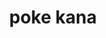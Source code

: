 ---
layout: place
title: "poke kana"
permalink: /california/san-francisco/poke-kana.html
stateAbbr: CA
stateName: California
cityName: San Francisco
seo:
  name: "poke kana"
  type: Restaurant
  links: null
description: "Looking for sushi in San Francisco, California? Check out poke kana for a delightful Japanese dining experience. Enjoy a variety of sushi and other dishes in..."
place_id: ChIJT99Zt7R9j4AR9ULGa1XRKLM
photos:
  - name: >-
      places/ChIJT99Zt7R9j4AR9ULGa1XRKLM/photos/AeeoHcJvxKrQ0eCzZ4sFD7dcr0Q40l8ycIDQujj3W3mMbVB6LbNK_aaYSR-h521sQaPpukycVeSNe4JnKRqVDDNPSnZAXoaSzuLRe_E6LTdIOi3nJju6nnLzCMol_4BObi3D3hNJOKqjgVoclzbo5p7_ASRcsK42WBDVECinWWuZUArsmgYruQ3xMD6FjWQ3W8ZNiIcPhn-ZppDJcmmiiDgBatdGO5ugACKtEF2k2cCyGyHmZXDH554rlHedatz3uvXqx-X9aPp-3LM4u5ykad8AsGBuuvj5J-gOYLqh_QSaYJb3zMCyZ1bGhLzC4pbMzfFMbgnadNkX14WRSILld60s6b6NX4Teoir9iqxtKcvVlf2XPiSQtNceAgoYl2byXA4rGxI3rPizILdew7YENBkNXIw5ZN9WFI6YfHhMHnK4CqM
    widthPx: 4032
    heightPx: 3024
    authorAttributions:
      - displayName: Aaronray Antonio
        uri: https://maps.google.com/maps/contrib/108955125051771141859
        photoUri: >-
          https://lh3.googleusercontent.com/a-/ALV-UjVCsXCJ6NxTkLikEXXIlgjmGTjTOSt1DiHT5wiGowUJUorFgPs1bA=s100-p-k-no-mo
    flagContentUri: >-
      https://www.google.com/local/imagery/report/?cb_client=maps_api_places.places_api&image_key=!1e10!2sCIHM0ogKEICAgIDEsuHXYw&hl=en-US
    googleMapsUri: >-
      https://www.google.com/maps/place//data=!3m4!1e2!3m2!1sCIHM0ogKEICAgIDEsuHXYw!2e10!4m2!3m1!1s0x808f7db4b759df4f:0xb328d1556bc642f5
  - name: >-
      places/ChIJT99Zt7R9j4AR9ULGa1XRKLM/photos/AeeoHcKH71M_3La_ziVJQYn7ouwlPcvMcQV6uWi9LVfVRLnf7kdZddvFLsHjIeAvJOHHJornJMUuU0mFOTOciX9-qj0Z00mn1KTsA4V_n6-7RMIWuW2e7uKs2sFQQ6NUrP02I5b-ZClGmdiNPjxkKPeByLNky5ivFxrrTEdZSrMaWKHGztMU080eAF3l5Gc14PZ9HhUol02WlqxM8np0Zxdnq9rDAR3mLzfc5UFQaBMUmpjfCOtS-5rPOWJ1mQXVv162XApM1AUc8cIyoUm3TaZA5ZBITmmi3LwkOipmfBRlnU46Uw
    widthPx: 2048
    heightPx: 1153
    authorAttributions:
      - displayName: Poke Kana
        uri: https://maps.google.com/maps/contrib/112669506026441413003
        photoUri: >-
          https://lh3.googleusercontent.com/a-/ALV-UjWGc0G5eGpf_9nPgwUmmW3tU7eTsrbGMvjpwzyXQGuHZiCW5Vc=s100-p-k-no-mo
    flagContentUri: >-
      https://www.google.com/local/imagery/report/?cb_client=maps_api_places.places_api&image_key=!1e10!2sAF1QipOtlTx23qMzmupRMBRfOkLGozf9BkMJLupVvusD&hl=en-US
    googleMapsUri: >-
      https://www.google.com/maps/place//data=!3m4!1e2!3m2!1sAF1QipOtlTx23qMzmupRMBRfOkLGozf9BkMJLupVvusD!2e10!4m2!3m1!1s0x808f7db4b759df4f:0xb328d1556bc642f5
  - name: >-
      places/ChIJT99Zt7R9j4AR9ULGa1XRKLM/photos/AeeoHcKX7v3OxWJgmH_IDoS4vsB8fxvn2jvS20eadYOXVPR5ulqkiXaVZSCfHdCSXP16B73F3x29qfPtoFO52jMTQPR0BgcT4izoe4IjON7z7jEoRcPPd-sGtCIjCDPAPfzwq7aYkLLCbyC5j19CSTLt5sjwEv5p4LsVhioHvlLETGXJSz4n7SN2d3b16cGvQK3NZjhE8dxlBX6WKbCaXEzgZ_62DdyxAld4RShSXD1UdnHQ0DTKEie6YalEqhc_Q1WPK0GYoRHBxUwHrL6SuWc5AgEAWUu6qnLIKfItVrvazDT5eBd_pGkyFamkGbzA7KtkWaYaBtBG5Z8F81-WrYxYrsN65njCiuTsRzyExuvRuzcy0YW_sujur2v3kC-cY6yYTdX6z4ZJqzHAQ3qOoZw5RHPufDSFYnZrFXbHvSJUsWE
    widthPx: 3024
    heightPx: 4032
    authorAttributions:
      - displayName: alicia chun
        uri: https://maps.google.com/maps/contrib/114777191280174374619
        photoUri: >-
          https://lh3.googleusercontent.com/a-/ALV-UjXntAhl4-lE_QLNHYzWI1j_n3CiV9-k8-HRoicHQHXtUfj_M-Ic=s100-p-k-no-mo
    flagContentUri: >-
      https://www.google.com/local/imagery/report/?cb_client=maps_api_places.places_api&image_key=!1e10!2sCIHM0ogKEICAgIDm3-KoTQ&hl=en-US
    googleMapsUri: >-
      https://www.google.com/maps/place//data=!3m4!1e2!3m2!1sCIHM0ogKEICAgIDm3-KoTQ!2e10!4m2!3m1!1s0x808f7db4b759df4f:0xb328d1556bc642f5
  - name: >-
      places/ChIJT99Zt7R9j4AR9ULGa1XRKLM/photos/AeeoHcJ5NiewORQgE8vkbhFrCXdKaurE43JdwvMWdKNhGZjbm02u11hVgw-qtSEf1XHZhRc0GKhg7TcGMnhlHNKUFLXc-fdp8d9XY-jhiBSH3GWa0HsrwkQ4hbpUARGq9hxZMN2g5DnG6jWKKydlwtcB2AnFsh0jmDXmcCWuwNN8BqQg6Q4gH6wcZ6hd4XVPSQlRKM6wq3owGB_dkCD2fy3hMtOU4dGzBgk_2CYiiR-YMwud_VzjyoUVxigBK8i8r2by8Ay_CSrY2vN1n00ZYdJCBlVH9cPQSZia928ZCr4bEOOY_F_AvAE1tAPdgqRJnbaJcq8hVECTSNDjErelD4bWfBDyrpcBqD4CIkC8gD0i07WDijSEzhx8h1jfR3N1Pnb0ilbtgh9RSwhq7pEUd8hRSEh8_sSiyboN1hh0JhLCkj12OH7g
    widthPx: 1153
    heightPx: 1196
    authorAttributions:
      - displayName: Karen
        uri: https://maps.google.com/maps/contrib/110151153350403422960
        photoUri: >-
          https://lh3.googleusercontent.com/a-/ALV-UjWYyjbGZnEUavEdrHypz44BkZr_We5Sz3OPnoSs2KExNSmYZoio=s100-p-k-no-mo
    flagContentUri: >-
      https://www.google.com/local/imagery/report/?cb_client=maps_api_places.places_api&image_key=!1e10!2sCIHM0ogKEICAgIC-x-_Y9gE&hl=en-US
    googleMapsUri: >-
      https://www.google.com/maps/place//data=!3m4!1e2!3m2!1sCIHM0ogKEICAgIC-x-_Y9gE!2e10!4m2!3m1!1s0x808f7db4b759df4f:0xb328d1556bc642f5
  - name: >-
      places/ChIJT99Zt7R9j4AR9ULGa1XRKLM/photos/AeeoHcIizKawtglwIc2WnhkxXTSmzptyqfTiXA-K0cfOWOqyhP-tvxE3LKnHyqGB1LwBCbD9bIOyu-0uHIFt6kPVD1AC7VC8TyWLce90d3aGvZXQWYyV5ZgPrveIJ5BCVkjOnaBve5ckcIgHx0-KQYtbZy2DX53iiCCZSC7OcU3fZF3-5Ktt6DJ6xN4lxTiXpq_g_PTarR9-ondFu62_GysiRfcRrYMcedRP0h4L9v0i0TssTm4KCCuDsgGeA7NhObCYnLG_YS0DXrqaTFvJbBy9h80GF_69Npn3fA7BEUwR8evQXBhT_ELWGar2DKRKgwf9d0SnHEEwP5vwWWT2XxnCPZNV2LB0uFgwh3v-RxKNFSR1eF5WuFCC0AZS3km8BR7kPgVx0E1OFLTH1DA5VrffgIL3OivXydLLnjoYvOLGUm-O6w
    widthPx: 4032
    heightPx: 3024
    authorAttributions:
      - displayName: Christa Lam
        uri: https://maps.google.com/maps/contrib/102945043945434188588
        photoUri: >-
          https://lh3.googleusercontent.com/a-/ALV-UjU4e4KO-NyRspsYtcI2vCqH4B8lMDKjjU84W55Z90084XrfWfgTyQ=s100-p-k-no-mo
    flagContentUri: >-
      https://www.google.com/local/imagery/report/?cb_client=maps_api_places.places_api&image_key=!1e10!2sCIHM0ogKEICAgIDMxfXAOQ&hl=en-US
    googleMapsUri: >-
      https://www.google.com/maps/place//data=!3m4!1e2!3m2!1sCIHM0ogKEICAgIDMxfXAOQ!2e10!4m2!3m1!1s0x808f7db4b759df4f:0xb328d1556bc642f5
  - name: >-
      places/ChIJT99Zt7R9j4AR9ULGa1XRKLM/photos/AeeoHcJx2YtoMB-pzC9Ejd9oFRTFAhQtK3JmKUINf2w_XIVE_na_lLHGIb6xX5USf5vNqtRVSz135ru1FoqATLI1rUAS9s8cF6LWiYNMvXpWA8huxno8NdsW_EXx9eEKwa9OA2OIrQ-9jLL0tcguYRGbIkjbnUXE_jBdf9dtYsjYYFOz3Gm89PJcGaooRanqT9n7u_jKltg2ppvBtKVx5m9DbzncyFftsOK1dVo0k94b2wM7Z30kGftt_zQA6COWkgd1tpeFiRPRYpuJgOoT3w97TA_6s3D4Qfv3pxe9fIwPM1v3Hnse803jpnVWRnh56Sa97QLj6cISwH6M2-DcfuMAIWc56U-M7GJ_0q0dwH4Uy9ghTnwUeMedZ8TdUdEeVFUTn7vmmMnBjTCS7y-L8s5eoaecplU1sjZG9IFCk509ho8
    widthPx: 3024
    heightPx: 4032
    authorAttributions:
      - displayName: P
        uri: https://maps.google.com/maps/contrib/104419953054296666009
        photoUri: >-
          https://lh3.googleusercontent.com/a-/ALV-UjUDsZcCD0lz3dV-5Z1NYXHaFkhw3rQ2xnqz2P28nhMLWnDKEWEe=s100-p-k-no-mo
    flagContentUri: >-
      https://www.google.com/local/imagery/report/?cb_client=maps_api_places.places_api&image_key=!1e10!2sCIHM0ogKEICAgIDpsaS7cA&hl=en-US
    googleMapsUri: >-
      https://www.google.com/maps/place//data=!3m4!1e2!3m2!1sCIHM0ogKEICAgIDpsaS7cA!2e10!4m2!3m1!1s0x808f7db4b759df4f:0xb328d1556bc642f5
  - name: >-
      places/ChIJT99Zt7R9j4AR9ULGa1XRKLM/photos/AeeoHcINtKudTMcSQRkLn3a6YTZAtYgot1AABPWT-nELK413EC63kCb-4kW6ba4S0gYqIX5rdPHM1bsdOQX7WmN3P3BisQ_X39oHGxPp5BtDb87rPsu3AnVYR7iQ8ysOIfmL7_iphznwiB5j1wFMTpVwxuwhigyuqcOKR7w1PhRbU8RmR-w2GEYTf7NhigHVBKh_dplOBA3TTW9LWZebdzOPrrmlOANaOxy1gFA_oxmC_Ely0bi0w9a0NWt5nXmO5xNvjpY15vxdGydvAntpzz30544I7d2cUC4Dkd8g9pedCsUtTCb4rvqFSeEN1QhgQevBpLRd3jHllVZgFM75r7pPYCJ1tMWMjosV9WoZpzjjBBKpMedXnOuoik_xjnXge7DEFl_LuN5ZDwivPuNtqnNnrftvskeKOmW14-fZ6GVyXMpz5w
    widthPx: 4080
    heightPx: 3072
    authorAttributions:
      - displayName: Neal
        uri: https://maps.google.com/maps/contrib/112473462789000947403
        photoUri: >-
          https://lh3.googleusercontent.com/a-/ALV-UjWmEjjk6jwUPUQER3p2r8ycFuCVff7DA_2E4_eQ5ypnuRqA7uO2=s100-p-k-no-mo
    flagContentUri: >-
      https://www.google.com/local/imagery/report/?cb_client=maps_api_places.places_api&image_key=!1e10!2sCIHM0ogKEICAgID-4Z_-eA&hl=en-US
    googleMapsUri: >-
      https://www.google.com/maps/place//data=!3m4!1e2!3m2!1sCIHM0ogKEICAgID-4Z_-eA!2e10!4m2!3m1!1s0x808f7db4b759df4f:0xb328d1556bc642f5
  - name: >-
      places/ChIJT99Zt7R9j4AR9ULGa1XRKLM/photos/AeeoHcI9tjq9tP-_DQHfS4cVusUXAJMyzayrzhfr0Xl2kQCvax3EsaBbhFW6QG9TsE54IV8nEzwSaqboZVUCJVVA7AQ0PgLg0FgAp8tHIpJgxzSJOY8obFGtVE4zrC9eq1y1QfmN7y9xUHRnvriIFP1ZTzb7xvlKnR6lFJOF6AQWPZYU80HetAAfrD-qkheETtcP8W_C2KRrKHVCZn3UP05cP71A04yLaJc0TYG4qM1_k1y-Mt_BzANWgGKHN-I3EifL9mT4Jv8OWcgSYxfFxwuZWMBBkWITRvRQMudg1EP2iGaEzw0qMT16NQ9mNQqxmZnuUvxPZsqGpphnYKKAj358Vf-l5KHTQdrL_NXYw9FLBkFG3Z1RIrucXSSJ0vNxEfbaajmD8aX_Vgzs9YaXHRMmWphZrQY8V5yUHuP4IOcqr2Rh9Q
    widthPx: 4080
    heightPx: 3072
    authorAttributions:
      - displayName: Neal
        uri: https://maps.google.com/maps/contrib/112473462789000947403
        photoUri: >-
          https://lh3.googleusercontent.com/a-/ALV-UjWmEjjk6jwUPUQER3p2r8ycFuCVff7DA_2E4_eQ5ypnuRqA7uO2=s100-p-k-no-mo
    flagContentUri: >-
      https://www.google.com/local/imagery/report/?cb_client=maps_api_places.places_api&image_key=!1e10!2sCIHM0ogKEICAgID-4Z_-OA&hl=en-US
    googleMapsUri: >-
      https://www.google.com/maps/place//data=!3m4!1e2!3m2!1sCIHM0ogKEICAgID-4Z_-OA!2e10!4m2!3m1!1s0x808f7db4b759df4f:0xb328d1556bc642f5
  - name: >-
      places/ChIJT99Zt7R9j4AR9ULGa1XRKLM/photos/AeeoHcJNRlWcEY4I4eggfKnqi1tsDjCcj2FBmPZzXVtAB4gTILNYmLiufz99YxnFnWaxGwSEa16CAdPhdcysubi0p64uOAxb6BI2yIhtIF0bgBY5SqjEMLJppo08uOJwTWqwR_nl_ocXTNHSdH78OeZKvU4rz8rUEDThkRDMcHe57S5LNk0x7wh5NR8Twp1CncLiTA0MY_ioe3QPkuAmCYQDcAU2Pi3PE_xlFcApBGKy72wsov6mHiF7lhSrFR_yCpKNMQ_PT3UO_G0pvZBmkvceNttWbIGxe182CKiGSpwXiUFKNg9k7F7dvHHe3RhqvWPE2GBNOEHy2Ds_DFsjm3H4az_mE7HjlVfhVbx0lX1ia5tsJbiqcJlBImVYA6y1ncqWDgr-TsnBdvsd5csmsAIttPNryYZG6zMbUfERCViWzWM
    widthPx: 4032
    heightPx: 3024
    authorAttributions:
      - displayName: Aaronray Antonio
        uri: https://maps.google.com/maps/contrib/108955125051771141859
        photoUri: >-
          https://lh3.googleusercontent.com/a-/ALV-UjVCsXCJ6NxTkLikEXXIlgjmGTjTOSt1DiHT5wiGowUJUorFgPs1bA=s100-p-k-no-mo
    flagContentUri: >-
      https://www.google.com/local/imagery/report/?cb_client=maps_api_places.places_api&image_key=!1e10!2sCIHM0ogKEICAgIDEssHsEg&hl=en-US
    googleMapsUri: >-
      https://www.google.com/maps/place//data=!3m4!1e2!3m2!1sCIHM0ogKEICAgIDEssHsEg!2e10!4m2!3m1!1s0x808f7db4b759df4f:0xb328d1556bc642f5
  - name: >-
      places/ChIJT99Zt7R9j4AR9ULGa1XRKLM/photos/AeeoHcI_sGkD1fFYx-6cxxG8thFrxqMI8OCFaeWz7Lbb5kTQehtaFTLJE6KWV-3yMO2OlBZBD7jHKceslDVuDG0r8oNSAtcA-pBoxapcRA7bJN-_sl169a2kw1JKhe1T6zNFeXir0_L6aakyi7Z6EAOvTXhZdovFtUICNrDb4g9SxTgCl7N_ZT3VpTjg4566Gt0l2sXCjGi2jvPACBkrV0pUpRj0Xs8FHcOIyZlhkVm8Zoo5vnYdIaz7mktyA5RadBSejROTpOzNw4wszznfXXWHtJA2Cg-yi7GZi527YpHMXw05Zn808zgg--cjG9dduAnx5c7nhTSfpDhXfDCN9YaZs5obeV2ds6UId_RHw9S1tTl6vAQ6vAuV2wap5V_uMbgp5XICr1bd0wExnLdCfGKzq7_sapAGm-u5x_pcbeIGOztR5T7o
    widthPx: 1536
    heightPx: 2048
    authorAttributions:
      - displayName: Karen
        uri: https://maps.google.com/maps/contrib/110151153350403422960
        photoUri: >-
          https://lh3.googleusercontent.com/a-/ALV-UjWYyjbGZnEUavEdrHypz44BkZr_We5Sz3OPnoSs2KExNSmYZoio=s100-p-k-no-mo
    flagContentUri: >-
      https://www.google.com/local/imagery/report/?cb_client=maps_api_places.places_api&image_key=!1e10!2sCIHM0ogKEICAgID-mJur1AE&hl=en-US
    googleMapsUri: >-
      https://www.google.com/maps/place//data=!3m4!1e2!3m2!1sCIHM0ogKEICAgID-mJur1AE!2e10!4m2!3m1!1s0x808f7db4b759df4f:0xb328d1556bc642f5
address: 65 Cambon Dr, San Francisco, CA 94132, USA
street: 65 Cambon Dr
city: San Francisco
state: CA
zip: '94132'
country: USA
neighborhood: Parkmerced
latitude: '37.717784'
longitude: '-122.473924'
accessibility_options:
  wheelchairAccessibleEntrance: true
business_status: OPERATIONAL
name: poke kana
google_maps_links:
  directionsUri: >-
    https://www.google.com/maps/dir//''/data=!4m7!4m6!1m1!4e2!1m2!1m1!1s0x808f7db4b759df4f:0xb328d1556bc642f5!3e0
  placeUri: https://maps.google.com/?cid=12909798496668107509
  writeAReviewUri: >-
    https://www.google.com/maps/place//data=!4m3!3m2!1s0x808f7db4b759df4f:0xb328d1556bc642f5!12e1
  reviewsUri: >-
    https://www.google.com/maps/place//data=!4m4!3m3!1s0x808f7db4b759df4f:0xb328d1556bc642f5!9m1!1b1
  photosUri: >-
    https://www.google.com/maps/place//data=!4m3!3m2!1s0x808f7db4b759df4f:0xb328d1556bc642f5!10e5
primary_type: Takeout Restaurant
opening_hours:
  regular: null
  current: null
secondary_opening_hours:
  regular:
    weekdayDescriptions: null
    type: null
  current:
    weekdayDescriptions: null
    type: null
phone: (415) 825-5683
price_level: PRICE_LEVEL_INEXPENSIVE
price_range: $10 &ndash; $20
rating: '4.3'
rating_count: 99
website: null
reviews:
  - name: >-
      places/ChIJT99Zt7R9j4AR9ULGa1XRKLM/reviews/ChZDSUhNMG9nS0VJQ0FnSUR2c0xmVU9nEAE
    relativePublishTimeDescription: 3 months ago
    rating: 3
    text:
      text: >-
        I thought the location was convenient, lots of parking. The inside area
        to sit was clean and pleasant.  Staff were friendly.


        I thought the poke was on the more expensive side for what you get.
        There was a disappointing amount of protein and too much rice.
        Definitely scrapping a little bit too much off the top for the price.


        Food itself tasted OK.
      languageCode: en
    originalText:
      text: >-
        I thought the location was convenient, lots of parking. The inside area
        to sit was clean and pleasant.  Staff were friendly.


        I thought the poke was on the more expensive side for what you get.
        There was a disappointing amount of protein and too much rice.
        Definitely scrapping a little bit too much off the top for the price.


        Food itself tasted OK.
      languageCode: en
    authorAttribution:
      displayName: Michelle Von Merta-Sustarich
      uri: https://www.google.com/maps/contrib/105503445077773891673/reviews
      photoUri: >-
        https://lh3.googleusercontent.com/a/ACg8ocL4rAX_K1WMje37cS4oVHtryL5rvlNWcha2gCZ-JgluQ7OT=s128-c0x00000000-cc-rp-mo-ba3
    publishTime: '2024-12-16T23:11:11.520609Z'
    flagContentUri: >-
      https://www.google.com/local/review/rap/report?postId=ChZDSUhNMG9nS0VJQ0FnSUR2c0xmVU9nEAE&d=17924085&t=1
    googleMapsUri: >-
      https://www.google.com/maps/reviews/data=!4m6!14m5!1m4!2m3!1sChZDSUhNMG9nS0VJQ0FnSUR2c0xmVU9nEAE!2m1!1s0x808f7db4b759df4f:0xb328d1556bc642f5
  - name: >-
      places/ChIJT99Zt7R9j4AR9ULGa1XRKLM/reviews/ChdDSUhNMG9nS0VJQ0FnTUNRbHJ6Ri1BRRAB
    relativePublishTimeDescription: a month ago
    rating: 5
    text:
      text: >-
        Love the ordering using the dry erase board menu makes it super
        stress-free! Food was fresh flavorful and great value!
      languageCode: en
    originalText:
      text: >-
        Love the ordering using the dry erase board menu makes it super
        stress-free! Food was fresh flavorful and great value!
      languageCode: en
    authorAttribution:
      displayName: Zoe Riggs
      uri: https://www.google.com/maps/contrib/113305210788005556582/reviews
      photoUri: >-
        https://lh3.googleusercontent.com/a-/ALV-UjVezIFf979bnKDqgiUS6I4Cws6312j6R7Ys_DwiPyhm09-CBYsavw=s128-c0x00000000-cc-rp-mo-ba2
    publishTime: '2025-03-04T02:18:17.506766Z'
    flagContentUri: >-
      https://www.google.com/local/review/rap/report?postId=ChdDSUhNMG9nS0VJQ0FnTUNRbHJ6Ri1BRRAB&d=17924085&t=1
    googleMapsUri: >-
      https://www.google.com/maps/reviews/data=!4m6!14m5!1m4!2m3!1sChdDSUhNMG9nS0VJQ0FnTUNRbHJ6Ri1BRRAB!2m1!1s0x808f7db4b759df4f:0xb328d1556bc642f5
  - name: >-
      places/ChIJT99Zt7R9j4AR9ULGa1XRKLM/reviews/ChdDSUhNMG9nS0VJQ0FnTUR3Ny1HZ3dnRRAB
    relativePublishTimeDescription: 2 weeks ago
    rating: 4
    text:
      text: >-
        Secret gem. We were the only people there for a while on a Sunday
        afternoon. Easy to order and quickly made. I would assume the get more
        take away orders since it’s close to a bunch of college housing.
      languageCode: en
    originalText:
      text: >-
        Secret gem. We were the only people there for a while on a Sunday
        afternoon. Easy to order and quickly made. I would assume the get more
        take away orders since it’s close to a bunch of college housing.
      languageCode: en
    authorAttribution:
      displayName: Andrew Hernandez
      uri: https://www.google.com/maps/contrib/113460935747117656013/reviews
      photoUri: >-
        https://lh3.googleusercontent.com/a-/ALV-UjW-nAoYk8MiCqpEwKA3FbjAFz5FK-9SC7tkW-iDj_sShprwu1cF=s128-c0x00000000-cc-rp-mo
    publishTime: '2025-03-29T04:51:52.160712Z'
    flagContentUri: >-
      https://www.google.com/local/review/rap/report?postId=ChdDSUhNMG9nS0VJQ0FnTUR3Ny1HZ3dnRRAB&d=17924085&t=1
    googleMapsUri: >-
      https://www.google.com/maps/reviews/data=!4m6!14m5!1m4!2m3!1sChdDSUhNMG9nS0VJQ0FnTUR3Ny1HZ3dnRRAB!2m1!1s0x808f7db4b759df4f:0xb328d1556bc642f5
  - name: >-
      places/ChIJT99Zt7R9j4AR9ULGa1XRKLM/reviews/ChdDSUhNMG9nS0VJQ0FnSUQtNGFfTC1RRRAB
    relativePublishTimeDescription: 2 years ago
    rating: 5
    text:
      text: >-
        Tasty food for fair prices.


        This to-go only restaurant has fairly priced items on the menu. You can
        order for pickup online or order with an employee in-person. There is no
        seating, but you find that after a short walk to Merced Heights park,
        somewhere in ParkMerced, or SFSU. There are no restrooms either, but one
        of the nearby businesses probably has a restroom for customers.


        I ordered a Regular Poke Bowl with a bunch of toppings. I also ordered
        masago, which cost 50¢ extra. The only topping that was missing from my
        order was carrot. My total after tax was $14.65. The bowl and a branded
        utensils packet were in a light blue bag with some cartoon drawings of
        food. The bowl was filled up and the packet had chopsticks, a spork, and
        a thin little napkin. The food was exactly as I expected, except a bit
        spicier. It was a good amount of food for the price.
      languageCode: en
    originalText:
      text: >-
        Tasty food for fair prices.


        This to-go only restaurant has fairly priced items on the menu. You can
        order for pickup online or order with an employee in-person. There is no
        seating, but you find that after a short walk to Merced Heights park,
        somewhere in ParkMerced, or SFSU. There are no restrooms either, but one
        of the nearby businesses probably has a restroom for customers.


        I ordered a Regular Poke Bowl with a bunch of toppings. I also ordered
        masago, which cost 50¢ extra. The only topping that was missing from my
        order was carrot. My total after tax was $14.65. The bowl and a branded
        utensils packet were in a light blue bag with some cartoon drawings of
        food. The bowl was filled up and the packet had chopsticks, a spork, and
        a thin little napkin. The food was exactly as I expected, except a bit
        spicier. It was a good amount of food for the price.
      languageCode: en
    authorAttribution:
      displayName: Neal
      uri: https://www.google.com/maps/contrib/112473462789000947403/reviews
      photoUri: >-
        https://lh3.googleusercontent.com/a-/ALV-UjWmEjjk6jwUPUQER3p2r8ycFuCVff7DA_2E4_eQ5ypnuRqA7uO2=s128-c0x00000000-cc-rp-mo-ba7
    publishTime: '2022-12-02T02:33:09.060407Z'
    flagContentUri: >-
      https://www.google.com/local/review/rap/report?postId=ChdDSUhNMG9nS0VJQ0FnSUQtNGFfTC1RRRAB&d=17924085&t=1
    googleMapsUri: >-
      https://www.google.com/maps/reviews/data=!4m6!14m5!1m4!2m3!1sChdDSUhNMG9nS0VJQ0FnSUQtNGFfTC1RRRAB!2m1!1s0x808f7db4b759df4f:0xb328d1556bc642f5
  - name: >-
      places/ChIJT99Zt7R9j4AR9ULGa1XRKLM/reviews/ChdDSUhNMG9nS0VJQ0FnSUNSLWRpNjF3RRAB
    relativePublishTimeDescription: 2 years ago
    rating: 3
    text:
      text: >-
        I didn't like it. I'm giving three stars because I was able to finish
        half the bowl. I think if it fits your tastes, it'll be good. My partner
        thought his bowl was fine.
      languageCode: en
    originalText:
      text: >-
        I didn't like it. I'm giving three stars because I was able to finish
        half the bowl. I think if it fits your tastes, it'll be good. My partner
        thought his bowl was fine.
      languageCode: en
    authorAttribution:
      displayName: Liz Donut
      uri: https://www.google.com/maps/contrib/102091512142932267694/reviews
      photoUri: >-
        https://lh3.googleusercontent.com/a-/ALV-UjVmh8SpvXZMYLxfXgBn9SSatXSuG4DKzKekwkkNsDOZUbHFqgMzhA=s128-c0x00000000-cc-rp-mo-ba5
    publishTime: '2023-04-06T01:21:24.392963Z'
    flagContentUri: >-
      https://www.google.com/local/review/rap/report?postId=ChdDSUhNMG9nS0VJQ0FnSUNSLWRpNjF3RRAB&d=17924085&t=1
    googleMapsUri: >-
      https://www.google.com/maps/reviews/data=!4m6!14m5!1m4!2m3!1sChdDSUhNMG9nS0VJQ0FnSUNSLWRpNjF3RRAB!2m1!1s0x808f7db4b759df4f:0xb328d1556bc642f5
parking_options:
  freeParkingLot: true
  valetParking: false
payment_options:
  acceptsCreditCards: true
  acceptsDebitCards: true
  acceptsCashOnly: false
  acceptsNfc: true
allow_dogs: null
curbside_pickup: false
delivery: true
dine_in: true
good_for_children: true
good_for_groups: null
good_for_sports: false
live_music: false
menu_for_children: true
outdoor_seating: false
reservable: false
restroom: false
serves_beer: false
serves_breakfast: null
serves_brunch: false
serves_cocktails: false
serves_coffee: false
serves_dinner: true
serves_dessert: null
serves_lunch: true
serves_vegetarian_food: null
serves_wine: false
takeout: true
summary: null

---